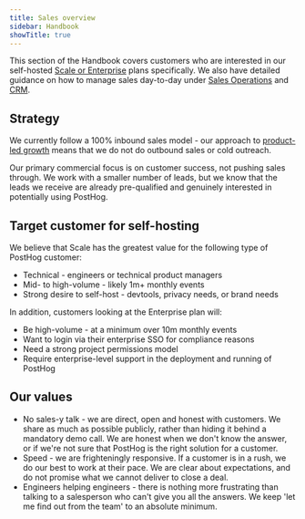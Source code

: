 ```yaml
---
title: Sales overview
sidebar: Handbook
showTitle: true
---
```


This section of the Handbook covers customers who are interested in our self-hosted [Scale or Enterprise](/pricing?o=self-hosted) plans specifically. We also have detailed guidance on how to manage sales day-to-day under [Sales Operations](/handbook/growth/sales/sales-operations) and [CRM](/handbook/growth/sales/crm). 

## Strategy

We currently follow a 100% inbound sales model - our approach to [product-led growth](/handbook/strategy/strategy) means that we do not do outbound sales or cold outreach.

Our primary commercial focus is on customer success, not pushing sales through. We work with a smaller number of leads, but we know that the leads we receive are already pre-qualified and genuinely interested in potentially using PostHog. 

## Target customer for self-hosting

We believe that Scale has the greatest value for the following type of PostHog customer:

- Technical - engineers or technical product managers
- Mid- to high-volume - likely 1m+ monthly events
- Strong desire to self-host - devtools, privacy needs, or brand needs

In addition, customers looking at the Enterprise plan will:
- Be high-volume - at a minimum over 10m monthly events
- Want to login via their enterprise SSO for compliance reasons
- Need a strong project permissions model
- Require enterprise-level support in the deployment and running of PostHog

## Our values

- No sales-y talk - we are direct, open and honest with customers. We share as much as possible publicly, rather than hiding it behind a mandatory demo call. We are honest when we don't know the answer, or if we're not sure that PostHog is the right solution for a customer. 
- Speed - we are frighteningly responsive. If a customer is in a rush, we do our best to work at their pace. We are clear about expectations, and do not promise what we cannot deliver to close a deal. 
- Engineers helping engineers - there is nothing more frustrating than talking to a salesperson who can't give you all the answers. We keep 'let me find out from the team' to an absolute minimum. 
